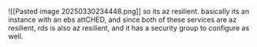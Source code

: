 ![[Pasted image 20250330234448.png]]
so its az resilient. basically its an instance with an ebs attCHED, and since both of these services are az resilient, rds is also az resilient, and it has a security group to configure as well.

